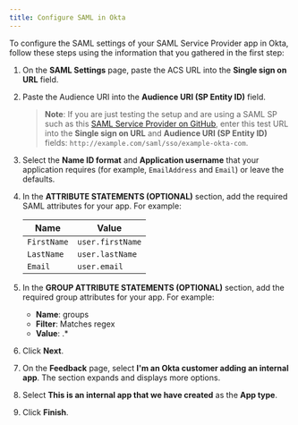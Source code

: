 ```yaml
---
title: Configure SAML in Okta
---
```

To configure the SAML settings of your SAML Service Provider app in Okta, follow these steps using the information that you gathered in the <GuideLink link="../overview">first step</GuideLink>:

1. On the **SAML Settings** page, paste the ACS URL into the **Single sign on URL** field.

2. Paste the Audience URI into the **Audience URI (SP Entity ID)** field.

    > **Note**: If you are just testing the setup and are using a SAML SP such as this [SAML Service Provider on GitHub](https://github.com/mcguinness/saml-sp), enter this test URL into the **Single sign on URL** and **Audience URI (SP Entity ID)** fields: `http://example.com/saml/sso/example-okta-com`.

3. Select the **Name ID format** and **Application username** that your application requires (for example, `EmailAddress` and `Email`) or leave the defaults.

4. In the **ATTRIBUTE STATEMENTS (OPTIONAL)** section, add the required SAML attributes for your app. For example:
    
    | Name                    | Value                     | 
    | ----------------------- | ------------------------- | 
    | `FirstName`             | `user.firstName`          | 
    | `LastName`              | `user.lastName`           |
    | `Email`                 | `user.email`              |

5. In the **GROUP ATTRIBUTE STATEMENTS (OPTIONAL)** section, add the required group attributes for your app. For example:

    * **Name**: groups
    * **Filter**: Matches regex
    * **Value**: .*

6. Click **Next**.

7. On the **Feedback** page, select **I'm an Okta customer adding an internal app**. The section expands and displays more options.

8. Select **This is an internal app that we have created** as the **App type**.

9. Click **Finish**.

<NextSectionLink/>